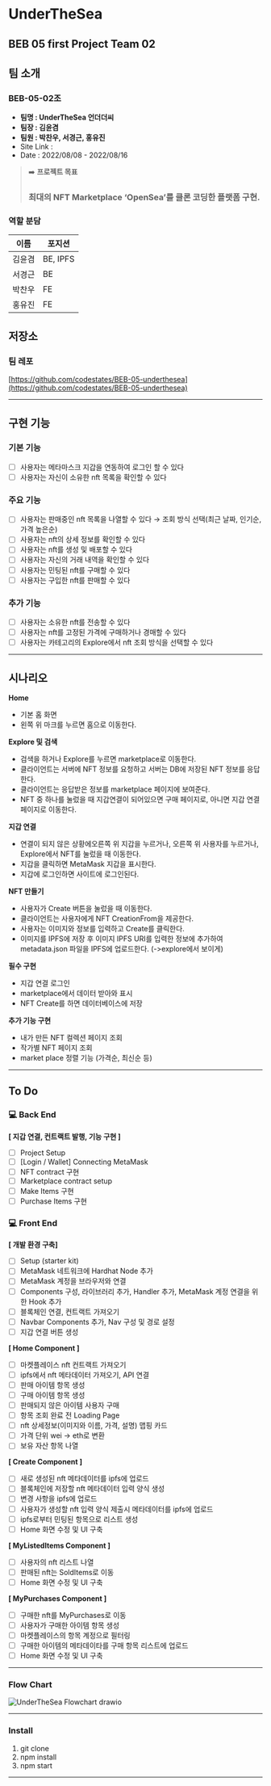 # UnderTheSea

## BEB 05 first Project Team 02

## 팀 소개

### BEB-05-02조

- **팀명 : UnderTheSea 언더더씨**
- **팀장 : 김윤겸**
- **팀원 : 박찬우, 서경근, 홍유진**
- Site  Link :
- Date : 2022/08/08 - 2022/08/16

> ➡️ **프로젝트 목표**
> 
> 
> ### **최대의 NFT Marketplace ‘OpenSea’를 클론 코딩한 플랫폼 구현.**
> 

### 역할 분담

| 이름 | 포지션 |
| --- | --- |
| 김윤겸 | BE, IPFS |
| 서경근 | BE |
| 박찬우 | FE |
| 홍유진 | FE |

## 저장소

### 팀 레포

[https://github.com/codestates/BEB-05-underthesea](https://github.com/codestates/BEB-05-underthesea)

---

## 구현 기능

### 기본 기능

- [ ]  사용자는 메타마스크 지갑을 연동하여 로그인 할 수 있다
- [ ]  사용자는 자신이 소유한 nft 목록을 확인할 수 있다

### 주요 기능

- [ ]  사용자는 판매중인 nft 목록을 나열할 수 있다 → 조회 방식 선택(최근 날짜, 인기순, 가격 높은순)
- [ ]  사용자는 nft의 상세 정보를 확인할 수 있다
- [ ]  사용자는 nft를 생성 및 배포할 수 있다
- [ ]  사용자는 자신의 거래 내역을 확인할 수 있다
- [ ]  사용자는 민팅된 nft를 구매할 수 있다
- [ ]  사용자는 구입한 nft를 판매할 수 있다

### 추가 기능

- [ ]  사용자는 소유한 nft를 전송할 수 있다
- [ ]  사용자는 nft를 고정된 가격에 구매하거나 경매할 수 있다
- [ ]  사용자는 카테고리의 Explore에서 nft 조회 방식을 선택할 수 있다

---

## 시나리오

**Home**

- 기본 홈 화면
- 왼쪽 위 마크를 누르면 홈으로 이동한다.

**Explore 및 검색**

- 검색을 하거나 Explore를 누르면 marketplace로 이동한다.
- 클라이언트는 서버에 NFT 정보를 요청하고 서버는 DB에 저장된 NFT 정보를 응답한다.
- 클라이언트는 응답받은 정보를 marketplace 페이지에 보여준다.
- NFT 중 하나를 눌렀을 때 지갑연결이 되어있으면 구매 페이지로, 아니면 지갑 연결 페이지로 이동한다.

**지갑 연결**

- 연결이 되지 않은 상황에오른쪽 위 지갑을 누르거나, 오른쪽 위 사용자를 누르거나, Explore에서 NFT를 눌렀을 때 이동한다.
- 지갑을 클릭하면 MetaMask 지갑을 표시한다.
- 지갑에 로그인하면 사이트에 로그인된다.

**NFT 만들기**

- 사용자가 Create 버튼을 눌렀을 때 이동한다.
- 클라이언트는 사용자에게 NFT CreationFrom을 제공한다.
- 사용자는 이미지와 정보를 입력하고 Create를 클릭한다.
- 이미지를 IPFS에 저장 후 이미지 IPFS URI를 입력한 정보에 추가하여 metadata.json 파일을 IPFS에 업로드한다. (->explore에서 보이게)

**필수 구현**

- 지갑 연결 로그인
- marketplace에서 데이터 받아와 표시
- NFT Create를 하면 데이터베이스에 저장

**추가 기능 구현**

- 내가 만든 NFT 컬렉션 페이지 조회
- 작가별 NFT 페이지 조회
- market place 정렬 기능 (가격순, 최신순 등)

---

## To Do

### 💻 Back End

**[ 지갑 연결, 컨트랙트 발행, 기능 구현 ]**

- [ ]  Project Setup
- [ ]  [Login / Wallet] Connecting MetaMask
- [ ]  NFT contract 구현
- [ ]  Marketplace contract setup
- [ ]  Make Items 구현
- [ ]  Purchase Items 구현

### 💻 Front End

**[ 개발 환경 구축]**

- [ ]  Setup (starter kit)
- [ ]  MetaMask 네트워크에 Hardhat Node 추가
- [ ]  MetaMask 계정을 브라우저와 연결
- [ ]  Components 구성, 라이브러리 추가, Handler 추가, MetaMask 계정 연결을 위한 Hook 추가
- [ ]  블록체인 연결, 컨트랙트 가져오기
- [ ]  Navbar Components 추가, Nav 구성 및 경로 설정
- [ ]  지갑 연결 버튼 생성

**[ Home Component ]**

- [ ]  마켓플레이스 nft 컨트랙트 가져오기
- [ ]  ipfs에서 nft 메타데이터 가져오기, API 연결
- [ ]  판매 아이템 항목 생성
- [ ]  구매 아이템 항목 생성
- [ ]  판매되지 않은 아이템 사용자 구매
- [ ]  항목 조회 완료 전 Loading Page
- [ ]  nft 상세정보(이미지와 이름, 가격, 설명) 맵핑 카드
- [ ]  가격 단위 wei → eth로 변환
- [ ]  보유 자산 항목 나열

**[ Create Component ]**

- [ ]  새로 생성된 nft 메타데이터를 ipfs에 업로드
- [ ]  블록체인에 저장할 nft 메타데이터 입력 양식 생성
- [ ]  변경 사항을 ipfs에 업로드
- [ ]  사용자가 생성할 nft 입력 양식 제출시 메타데이터를 ipfs에 업로드
- [ ]  ipfs로부터 민팅된 항목으로 리스트 생성
- [ ]  Home 화면 수정 및 UI 구축

**[ MyListedItems Component ]**

- [ ]  사용자의 nft 리스트 나열
- [ ]  판매된 nft는 SoldItems로 이동
- [ ]  Home 화면 수정 및 UI 구축

**[ MyPurchases Component ]**

- [ ]  구매한 nft를 MyPurchases로 이동
- [ ]  사용자가 구매한 아이템 항목 생성
- [ ]  마켓플레이스의 항목 계정으로 필터링
- [ ]  구매한 아이템의 메타데이타를 구매 항목 리스트에 업로드
- [ ]  Home 화면 수정 및 UI 구축

---

### Flow Chart

![UnderTheSea Flowchart drawio](https://user-images.githubusercontent.com/99964401/184828609-5bbb5b79-2f2d-4819-96b6-e8f41d8e45ea.png)

---

### Install

1. git clone 
2. npm install
3. npm start

---
